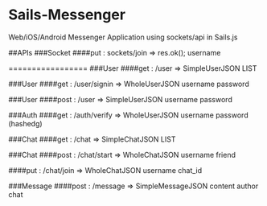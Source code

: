 Sails-Messenger
===============

Web/iOS/Android Messenger Application using sockets/api in Sails.js


##APIs
###Socket
####put : sockets/join => res.ok();
    username

=================
###User
####get : /user => SimpleUserJSON LIST

###User
####get : /user/signin => WholeUserJSON
    username
    password

###User
####post : /user => SimpleUserJSON
    username
    password

###Auth
####get : /auth/verify => WholeUserJSON 
    username
    password (hashedg)

###Chat
####get : /chat => SimpleChatJSON LIST

###Chat
####post : /chat/start => WholeChatJSON
	username
	friend

####put : /chat/join => WholeChatJSON
	username
	chat_id

###Message
####post : /message => SimpleMessageJSON
	content
	author
	chat
